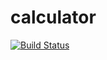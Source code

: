 # calculator
[![Build Status](https://travis-ci.org/qalmee/useless-calculator.svg?branch=master)](https://travis-ci.org/qalmee/useless-calculator)
